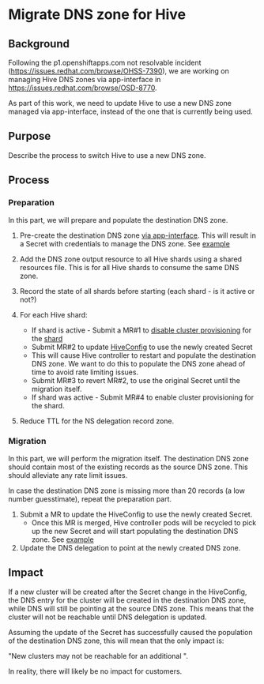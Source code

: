 # Migrate DNS zone for Hive

## Background

Following the p1.openshiftapps.com not resolvable incident (https://issues.redhat.com/browse/OHSS-7390), we are working on managing Hive DNS zones via app-interface in https://issues.redhat.com/browse/OSD-8770.

As part of this work, we need to update Hive to use a new DNS zone managed via app-interface, instead of the one that is currently being used.

## Purpose

Describe the process to switch Hive to use a new DNS zone.

## Process

### Preparation

In this part, we will prepare and populate the destination DNS zone.

1. Pre-create the destination DNS zone [via app-interface](https://gitlab.cee.redhat.com/service/app-interface#manage-external-dns-zones-via-app-interface-openshiftnamespace-1yml). This will result in a Secret with credentials to manage the DNS zone. See [example](https://gitlab.cee.redhat.com/service/app-interface/-/blob/1f590c8ee98845853a2a09a8339ebffdf7ca037a/data/services/hive/namespaces/hive-stage-01/hive-stage.yml#L125-129)

1. Add the DNS zone output resource to all Hive shards using a shared resources file. This is for all Hive shards to consume the same DNS zone.

1. Record the state of all shards before starting (each shard - is it active or not?)

1. For each Hive shard:
    - If shard is active - Submit a MR#1 to [disable cluster provisioning](https://gitlab.cee.redhat.com/service/app-interface/-/blob/master/docs/app-sre/sop/hive-shard-provisioning.md#disabling-shards-from-rotation) for the [shard](https://gitlab.cee.redhat.com/service/app-interface/-/blob/2ac0b9ba83d07dc6257ba87dd3cfa93ee37ec49d/data/services/ocm/shared-resources/production.yml#L21-51)
    - Submit MR#2 to update [HiveConfig](https://gitlab.cee.redhat.com/service/app-interface/-/blob/1f590c8ee98845853a2a09a8339ebffdf7ca037a/resources/services/hive/stage/hive.hiveconfig.yaml#L50) to use the newly created Secret
    - This will cause Hive controller to restart and populate the destination DNS zone. We want to do this to populate the DNS zone ahead of time to avoid rate limiting issues.
    - Submit MR#3 to revert MR#2, to use the original Secret until the migration itself.
    - If shard was active - Submit MR#4 to enable cluster provisioning for the shard.

1. Reduce TTL for the NS delegation record zone.

### Migration

In this part, we will perform the migration itself. The destination DNS zone should contain most of the existing records as the source DNS zone. This should alleviate any rate limit issues.

In case the destination DNS zone is missing more than 20 records (a low number guesstimate), repeat the preparation part.

1. Submit a MR to update the HiveConfig to use the newly created Secret.
    * Once this MR is merged, Hive controller pods will be recycled to pick up the new Secret and will start populating the destination DNS zone. See [example](https://gitlab.cee.redhat.com/service/app-interface/-/blob/1f590c8ee98845853a2a09a8339ebffdf7ca037a/resources/services/hive/stage/hive.hiveconfig.yaml#L50)
1. Update the DNS delegation to point at the newly created DNS zone.

## Impact

If a new cluster will be created after the Secret change in the HiveConfig, the DNS entry for the cluster will be created in the destination DNS zone, while DNS will still be pointing at the source DNS zone. This means that the cluster will not be reachable until DNS delegation is updated.

Assuming the update of the Secret has successfully caused the population of the destination DNS zone, this will mean that the only impact is:

"New clusters may not be reachable for an additional <time between Secret change and DNS delegation update and propogation>".

In reality, there will likely be no impact for customers.
